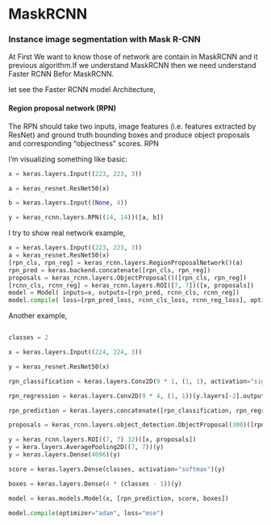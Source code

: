 # MaskRCNN
### Instance image segmentation with Mask R-CNN

At First We want to know those of network are contain in MaskRCNN and it previous algorithm.If we understand MaskRCNN then we need understand Faster RCNN Befor MaskRCNN.

let see the Faster RCNN model Architecture,





#### Region proposal network (RPN)

The RPN should take two inputs, image features (i.e. features extracted by ResNet) and ground truth bounding boxes and produce object proposals and corresponding “objectness” scores. RPN


I’m visualizing something like basic:

```py
x = keras.layers.Input((223, 223, 3))

a = keras_resnet.ResNet50(x)

b = keras.layers.Input((None, 4))

y = keras_rcnn.layers.RPN((14, 14))([a, b])
```

I try to show real network example,

```py
x = keras.layers.Input((223, 223, 3))
a = keras_resnet.ResNet50(x)
[rpn_cls, rpn_reg] = keras_rcnn.layers.RegionProposalNetwork()(a)
rpn_pred = keras.backend.concatenate([rpn_cls, rpn_reg])
proposals = keras_rcnn.layers.ObjectProposal()([rpn_cls, rpn_reg])
[rcnn_cls, rcnn_reg] = keras_rcnn.layers.ROI([7, 7])([x, proposals])
model = Model( inputs=x, outputs=[rpn_pred, rcnn_cls, rcnn_reg])
model.compile( loss=[rpn_pred_loss, rcnn_cls_loss, rcnn_reg_loss], optimizer="adam")
```
Another example,
```py

classes = 2

x = keras.layers.Input((224, 224, 3))

y = keras_resnet.ResNet50(x)

rpn_classification = keras.layers.Conv2D(9 * 1, (1, 1), activation="sigmoid")(y.layers[-2].output)

rpn_regression = keras.layers.Conv2D(9 * 4, (1, 1))(y.layers[-2].output)

rpn_prediction = keras.layers.concatenate([rpn_classification, rpn_regression])

proposals = keras_rcnn.layers.object_detection.ObjectProposal(300)([rpn_classification, rpn_regression])

y = keras_rcnn.layers.ROI((7, 7) 32)([x, proposals])
y = kera.layers.AveragePooling2D((7, 7))(y)
y = keras.layers.Dense(4096)(y)

score = keras.layers.Dense(classes, activation="softmax")(y)

boxes = keras.layers.Dense(4 * (classes - 1))(y)

model = keras.models.Model(x, [rpn_prediction, score, boxes])

model.compile(optimizer="adam", loss="mse")


```
